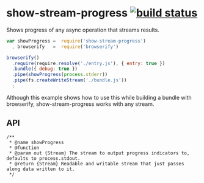 # show-stream-progress [![build status](https://secure.travis-ci.org/thlorenz/show-stream-progress.png)](http://travis-ci.org/thlorenz/show-stream-progress)

Shows progress of any async operation that streams results.

```js
var showProgress =  require('show-stream-progress')
  , browserify   =  require('browserify')

browserify()
  .require(require.resolve('./entry.js'), { entry: true })
  .bundle({ debug: true })
  .pipe(showProgress(process.stderr))
  .pipe(fs.createWriteStream('./bundle.js'))
  ;
```

Although this example shows how to use this while building a bundle with browserify, show-stream-progress works with any
stream.

## API

```
/**
 * @name showProgress
 * @function
 * @param out {Stream} The stream to output progress indicators to, defaults to process.stdout.
 * @return {Stream} Readable and writable stream that just passes along data written to it.
 */
```

